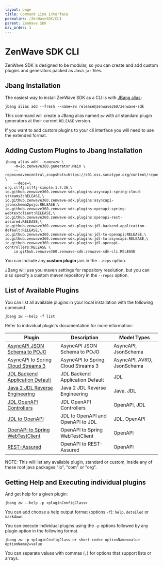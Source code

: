 ```yaml
---
layout: page
title: Command Line Interface
permalink: /ZenWaveSDK/CLI
parent: ZenWave SDK
nav_order: 1
---
```


# ZenWave SDK CLI

ZenWave SDK is designed to be modular, so you can create and add custom plugins and generators packed as Java `jar` files.

## Jbang Installation

The easiest way to install ZenWave SDK as a CLI is with [JBang alias](https://www.jbang.dev/documentation/guide/latest/alias_catalogs.html):

```shell
jbang alias add --fresh --name=zw release@zenwave360/zenwave-sdk
```

This command will create a JBang alias named `zw` with all standard plugin generators at their current `RELEASE` version.

If you want to add custom plugins to your cli interface you will need to use the extended format.

## Adding Custom Plugins to Jbang Installation

```shell
jbang alias add --name=zw \
    -m=io.zenwave360.generator.Main \
    --repos=mavencentral,snapshots=https://s01.oss.sonatype.org/content/repositories/snapshots \
    --deps=\
org.slf4j:slf4j-simple:1.7.36,\
io.github.zenwave360.zenwave-sdk.plugins:asyncapi-spring-cloud-streams3:RELEASE,\
io.github.zenwave360.zenwave-sdk.plugins:asyncapi-jsonschema2pojo:RELEASE,\
io.github.zenwave360.zenwave-sdk.plugins:openapi-spring-webtestclient:RELEASE,\
io.github.zenwave360.zenwave-sdk.plugins:openapi-rest-assured:RELEASE,\
io.github.zenwave360.zenwave-sdk.plugins:jdl-backend-application-default:RELEASE,\
io.github.zenwave360.zenwave-sdk.plugins:jdl-to-openapi:RELEASE,\
io.github.zenwave360.zenwave-sdk.plugins:jdl-to-asyncapi:RELEASE,\
io.github.zenwave360.zenwave-sdk.plugins:jdl-openapi-controllers:RELEASE \
    io.github.zenwave360.zenwave-sdk:zenwave-sdk-cli:RELEASE
```

You can include any **custom plugin** jars in the `--deps` option.

JBang will use you maven settings for repository resolution, but you can also specify a custom maven repository in the `--repos` option.


## List of Available Plugins

You can list all available plugins in your local installation with the following command

```shell
jbang zw --help -f list
```

Refer to individual plugin's documentation for more information:

| **Plugin**                                                                               | **Description**                    | **Model Types**            |
| ---------------------------------------------------------------------------------------- | ---------------------------------- | -------------------------- |
| [AsyncAPI JSON Schema to POJO](https://zenwave360.github.io/zenwave-sdk/plugins/asyncapi-jsonschema2pojo/README.md)             | AsyncAPI JSON Schema to POJO       | AsyncAPI, JsonSchema       |
| [AsyncAPI to Spring Cloud Streams 3](https://zenwave360.github.io/zenwave-sdk/plugins/asyncapi-spring-cloud-streams3/README.md) | AsyncAPI to Spring Cloud Streams 3 | AsyncAPI, AVRO, JsonSchema |
| [JDL Backend Application Default](https://zenwave360.github.io/zenwave-sdk/plugins/jdl-backend-application-default/README.md)   | JDL Backend Application Default    | JDL                        |
| [Java 2 JDL Reverse Engineering](https://zenwave360.github.io/zenwave-sdk/plugins/java-to-jdl/README.md)                        | Java 2 JDL Reverse Engineering     | Java, JDL                  |
| [JDL OpenAPI Controllers](https://zenwave360.github.io/zenwave-sdk/plugins/jdl-openapi-controllers/README.md)                   | JDL OpenAPI Controllers            | OpenAPI, JDL               |
| [JDL to OpenAPI](https://zenwave360.github.io/zenwave-sdk/plugins/jdl-to-openapi/README.md)                                     | JDL to OpenAPI and OpenAPI to JDL  | JDL, OpenAPI               |
| [OpenAPI to Spring WebTestClient](https://zenwave360.github.io/zenwave-sdk/plugins/openapi-spring-webtestclient/README.md)      | OpenAPI to Spring WebTestClient    | OpenAPI                    |
| [REST-Assured](https://zenwave360.github.io/zenwave-sdk/plugins/openapi-rest-assured/README.md)                                 | OpenAPI to REST-Assured            | OpenAPI                    |

NOTE: This will list any available plugin, standard or custom, inside any of these root java packages "io", "com" or "org".

## Getting Help and Executing individual plugins

And get help for a given plugin:

```shell
jbang zw --help -p <pluginConfigClass>
```

You can add choose a help output format (options `-f`): `help`, `detailed` or `markdown`

You can execute individual plugins using the `-p` options followed by any plugin option in the following format.

```shell
jbang zw -p <pluginConfigClass or short-code> optionName=value optionName2=value
```

You can separate values with commas (`,`) for options that support lists or arrays.
